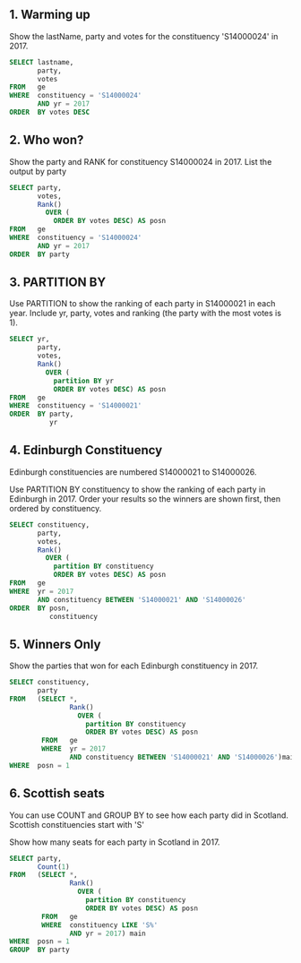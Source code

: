 ## 1. Warming up
Show the lastName, party and votes for the constituency 'S14000024' in 2017.

```sql
SELECT lastname, 
       party, 
       votes 
FROM   ge 
WHERE  constituency = 'S14000024' 
       AND yr = 2017 
ORDER  BY votes DESC 
```

## 2. Who won?
Show the party and RANK for constituency S14000024 in 2017. List the output by party

```sql
SELECT party, 
       votes, 
       Rank() 
         OVER ( 
           ORDER BY votes DESC) AS posn 
FROM   ge 
WHERE  constituency = 'S14000024' 
       AND yr = 2017 
ORDER  BY party 
```

## 3. PARTITION BY
Use PARTITION to show the ranking of each party in S14000021 in each year. Include yr, party, votes and ranking (the party with the most votes is 1).
```sql
SELECT yr, 
       party, 
       votes, 
       Rank() 
         OVER ( 
           partition BY yr 
           ORDER BY votes DESC) AS posn 
FROM   ge 
WHERE  constituency = 'S14000021' 
ORDER  BY party, 
          yr 
```

## 4. Edinburgh Constituency
Edinburgh constituencies are numbered S14000021 to S14000026.

Use PARTITION BY constituency to show the ranking of each party in Edinburgh in 2017. Order your results so the winners are shown first, then ordered by constituency.

```sql
SELECT constituency, 
       party, 
       votes, 
       Rank() 
         OVER ( 
           partition BY constituency 
           ORDER BY votes DESC) AS posn 
FROM   ge 
WHERE  yr = 2017 
       AND constituency BETWEEN 'S14000021' AND 'S14000026' 
ORDER  BY posn, 
          constituency 
```

## 5. Winners Only
Show the parties that won for each Edinburgh constituency in 2017.

```sql
SELECT constituency, 
       party 
FROM   (SELECT *, 
               Rank() 
                 OVER ( 
                   partition BY constituency 
                   ORDER BY votes DESC) AS posn 
        FROM   ge 
        WHERE  yr = 2017 
               AND constituency BETWEEN 'S14000021' AND 'S14000026')main 
WHERE  posn = 1 
```

## 6. Scottish seats
You can use COUNT and GROUP BY to see how each party did in Scotland. Scottish constituencies start with 'S'

Show how many seats for each party in Scotland in 2017.

```sql
SELECT party, 
       Count(1) 
FROM   (SELECT *, 
               Rank() 
                 OVER ( 
                   partition BY constituency 
                   ORDER BY votes DESC) AS posn 
        FROM   ge 
        WHERE  constituency LIKE 'S%' 
               AND yr = 2017) main 
WHERE  posn = 1 
GROUP  BY party 
```


